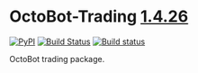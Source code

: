 # OctoBot-Trading [1.4.26](https://github.com/Drakkar-Software/OctoBot-Trading/blob/master/CHANGELOG.md)
[![PyPI](https://img.shields.io/pypi/v/OctoBot-Trading.svg)](https://pypi.python.org/pypi/OctoBot-Trading/)
[![Build Status](https://api.travis-ci.com/Drakkar-Software/OctoBot-Trading.svg?branch=master)](https://travis-ci.com/Drakkar-Software/OctoBot-Trading) 
[![Build status](https://ci.appveyor.com/api/projects/status/7uj1018ya3ogscu6?svg=true)](https://ci.appveyor.com/project/Herklos/octobot-trading)

OctoBot trading package.